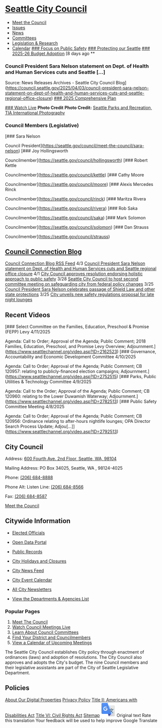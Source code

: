  

#  [Seattle City Council](https://seattle.gov/council) 

 *  [Meet the Council](https://seattle.gov/council/meet-the-council) 
 *  [Issues](https://seattle.gov/council/issues) 
 *  [News](https://seattle.gov/council/news) 
 *  [Committees](https://seattle.gov/council/committees) 
 *  [Legislation & Research](https://seattle.gov/council/legislation-and-research) 
 *  [Calendar](https://seattle.gov/council/calendar) 
  [### Focus on Public Safety](https://seattle.gov/council/issues/councils-focus-on-public-safety)   [### Protecting our Seattle](https://seattle.gov/council/issues/federal-changes-protecting-our-seattle)   [### 2025-26 Budget Adoption](https://seattle.gov/council/issues/2025-26-budget-adoption)   [](https://seattle.gov/council/meet-the-council)   [8 days ago  **  

### Council President Sara Nelson statement on Dept. of Health and Human Services cuts and Seattle [...]

 Source: News Releases Archives - Seattle City Council Blog](https://council.seattle.gov/2025/04/03/council-president-sara-nelson-statement-on-dept-of-health-and-human-services-cuts-and-seattle-regional-office-closure)   [](https://seattle.gov/council/committees/public-comment)   [### 2025 Comprehensive Plan](https://seattle.gov/council/issues/2025-comprehensive-plan)  

  [### Watch Live](https://seattle.gov/council/watch-council-live)   __Photo Credit__  __Photo Credit:__  [Seattle Parks and Recreation, TIA International Photography](https://www.flickr.com/photos/seattleparks)  

### Council Members (Legislative)

  [### Sara Nelson

 Council President](https://seattle.gov/council/meet-the-council/sara-nelson)   [### Joy Hollingsworth

 Councilmember](https://seattle.gov/council/hollingsworth)   [### Robert Kettle

 Councilmember](https://seattle.gov/council/kettle)   [### Cathy Moore

 Councilmember](https://seattle.gov/council/moore)   [### Alexis Mercedes Rinck

 Councilmember](https://seattle.gov/council/rinck)   [### Maritza Rivera

 Councilmember](https://seattle.gov/council/rivera)   [### Rob Saka

 Councilmember](https://seattle.gov/council/saka)   [### Mark Solomon

 Councilmember](https://seattle.gov/council/solomon)   [### Dan Strauss

 Councilmember](https://seattle.gov/council/strauss)  

##  [Council Connection Blog](https://council.seattle.gov) 

  [Council Connection Blog RSS Feed](https://council.seattle.gov/feed)  4/3  [Council President Sara Nelson statement on Dept. of Health and Human Services cuts and Seattle regional office closure](https://council.seattle.gov/2025/04/03/council-president-sara-nelson-statement-on-dept-of-health-and-human-services-cuts-and-seattle-regional-office-closure)  4/1  [City Council approves resolution endorsing holistic approach to public safety](https://council.seattle.gov/2025/04/01/city-council-approves-resolution-endorsing-holistic-approach-to-public-safety)  3/28  [Seattle City Council to host second committee meeting on safeguarding city from federal policy changes](https://council.seattle.gov/2025/03/28/seattle-city-council-to-host-second-committee-meeting-on-safeguarding-city-from-federal-policy-changes)  3/25  [Council President Sara Nelson celebrates passage of Shield Law and other state protections](https://council.seattle.gov/2025/03/25/council-president-sara-nelson-celebrates-passage-of-shield-law-and-other-state-protections)  3/25  [City unveils new safety regulations proposal for late night lounges](https://council.seattle.gov/2025/03/25/city-unveils-new-safety-regulations-proposal-for-late-night-lounges)  

## Recent Videos

  [### Select Committee on the Families, Education, Preschool & Promise (FEPP) Levy 4/11/2025

Agenda: Call to Order; Approval of the Agenda; Public Comment; 2018 Families, Education, Preschool, and Promise Levy Overview; Adjournment.](https://www.seattlechannel.org/video.asp?ID=2162523)   [### Governance, Accountability and Economic Development Committee 4/10/2025

Agenda: Call to Order; Approval of the Agenda; Public Comment; CB 120957: relating to publicly-financed election campaigns; Adjournment.](https://www.seattlechannel.org/video.asp?ID=2752515)   [### Parks, Public Utilities & Technology Committee 4/9/2025

Agenda: Call to the Order; Approval of the Agenda; Public Comment; CB 120960:  relating to the Lower Duwamish Waterway; Adjournment.](https://www.seattlechannel.org/video.asp?ID=2782513)   [### Public Safety Committee Meeting 4/8/2025

 Agenda: Call to Order; Approval of the Agenda; Public Comment; CB 120956: Ordinance relating to after-hours nightlife lounges; OPA Director Search Process Update; Adjou[...]](https://www.seattlechannel.org/video.asp?ID=2792513)  

## City Council

 Address:  [600 Fourth Ave. 2nd Floor, Seattle, WA, 98104](https://www.google.com/maps/place/600%2520Fourth%2520Ave.%25202nd%2520Floor,%2520Seattle,%2520WA,%252098104) 

 Mailing Address: PO Box 34025, Seattle, WA , 98124-4025

 Phone:  [(206) 684-8888]() 

 Phone Alt: Listen Line: [(206) 684-8566]() 

 Fax:  [(206) 684-8587]() 

 [Meet the Council](https://seattle.gov/council/meet-the-council) 

  [](http://www.facebook.com/seattlecouncil)  [](http://twitter.com/SeattleCouncil)  [](https://www.instagram.com/theseattlecouncil)  [](https://bsky.app/profile/seattlecouncil.bsky.social)  

## Citywide Information

 *  [Elected Officials](https://seattle.gov/elected-officials) 
 *  [Open Data Portal](https://data.seattle.gov) 
 *  [Public Records](https://seattle.gov/public-records) 
 *  [City Holidays and Closures](https://seattle.gov/holidays-and-closures) 

 *  [City News Feed](https://news.seattle.gov) 
 *  [City Event Calendar](https://seattle.gov/event-calendar) 
 *  [All City Newsletters](https://public.govdelivery.com/accounts/WASEATTLE/subscriber/topics?qsp=CODE_RED) 
 *  [View the Departments & Agencies List](https://seattle.gov/departments) 

### Popular Pages

 1.  [Meet The Council](https://seattle.gov/council/meet-the-council) 
 1.  [Watch Council Meetings Live](https://seattle.gov/council/watch-council-live) 
 1.  [Learn About Council Committees](https://seattle.gov/council/committees) 
 1.  [Find Your District and Councilmembers](https://seattle.gov/council/meet-the-council/find-your-district-and-councilmembers) 
 1.  [View a Calendar of Upcoming Meetings](https://seattle.gov/council/calendar) 

The Seattle City Council establishes City policy through enactment of ordinances (laws) and adoption of resolutions. The City Council also approves and adopts the City's budget. The nine Council members and their legislative assistants are part of the City of Seattle Legislative Department.

## Policies

  [About Our Digital Properties](https://seattle.gov/about-our-digital-properties)   [Privacy Policy](https://seattle.gov/tech/data-privacy/privacy-statement)   [Title II: Americans with Disabilities Act](https://seattle.gov/americans-with-disabilities-act)   [Title VI: Civil Rights Act](https://seattle.gov/civilrights/laws-we-enforce/title-vi-civil-rights-act)   [Sitemap](https://www.seattle.gov/sitemap)   ![](images/13a949374212f668e5cb41968b00a15c585519968fe4f6c7f4975d235370f0d0.svg)  Original text Rate this translation Your feedback will be used to help improve Google Translate 